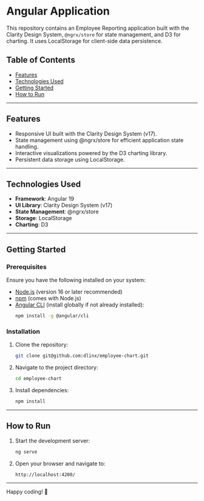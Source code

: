 # Angular Application

This repository contains an Employee Reporting application built with the Clarity Design System, `@ngrx/store` for state management, and D3 for charting. It uses LocalStorage for client-side data persistence.

## Table of Contents

- [Features](#features)
- [Technologies Used](#technologies-used)
- [Getting Started](#getting-started)
- [How to Run](#how-to-run)
---

## Features

- Responsive UI built with the Clarity Design System (v17).
- State management using @ngrx/store for efficient application state handling.
- Interactive visualizations powered by the D3 charting library.
- Persistent data storage using LocalStorage.

---

## Technologies Used

- **Framework**: Angular 19
- **UI Library**: Clarity Design System (v17)
- **State Management**: @ngrx/store
- **Storage**: LocalStorage
- **Charting**: D3

---

## Getting Started

### Prerequisites

Ensure you have the following installed on your system:

- [Node.js](https://nodejs.org/) (version 16 or later recommended)
- [npm](https://www.npmjs.com/) (comes with Node.js)
- [Angular CLI](https://angular.io/cli) (install globally if not already installed):
  ```bash
  npm install -g @angular/cli
  ```

### Installation

1. Clone the repository:
   ```bash
   git clone git@github.com:dlinx/employee-chart.git
   ```

2. Navigate to the project directory:
   ```bash
   cd employee-chart
   ```

3. Install dependencies:
   ```bash
   npm install
   ```

---

## How to Run

1. Start the development server:
   ```bash
   ng serve
   ```

2. Open your browser and navigate to:
   ```
   http://localhost:4200/
   ```

---

Happy coding! 🚀

